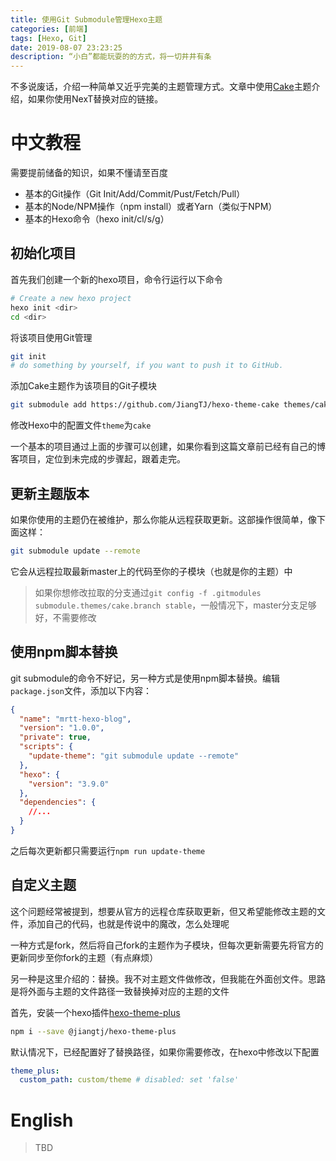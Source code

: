 ```yaml
---
title: 使用Git Submodule管理Hexo主题
categories: [前端]
tags: [Hexo, Git]
date: 2019-08-07 23:23:25
description: “小白”都能玩耍的的方式，将一切井井有条
---
```


不多说废话，介绍一种简单又近乎完美的主题管理方式。文章中使用[Cake]()主题介绍，如果你使用NexT替换对应的链接。

# 中文教程

需要提前储备的知识，如果不懂请至百度
- 基本的Git操作（Git Init/Add/Commit/Pust/Fetch/Pull）
- 基本的Node/NPM操作（npm install）或者Yarn（类似于NPM）
- 基本的Hexo命令（hexo init/cl/s/g）

## 初始化项目

首先我们创建一个新的hexo项目，命令行运行以下命令
```bash
# Create a new hexo project
hexo init <dir>
cd <dir>
```

将该项目使用Git管理
```bash
git init
# do something by yourself, if you want to push it to GitHub.
```

添加Cake主题作为该项目的Git子模块
```bash
git submodule add https://github.com/JiangTJ/hexo-theme-cake themes/cake
```

修改Hexo中的配置文件`theme`为`cake`

一个基本的项目通过上面的步骤可以创建，如果你看到这篇文章前已经有自己的博客项目，定位到未完成的步骤起，跟着走完。

## 更新主题版本

如果你使用的主题仍在被维护，那么你能从远程获取更新。这部操作很简单，像下面这样：
```bash
git submodule update --remote
```

它会从远程拉取最新master上的代码至你的子模块（也就是你的主题）中

> 如果你想修改拉取的分支通过`git config -f .gitmodules submodule.themes/cake.branch stable`，一般情况下，master分支足够好，不需要修改

## 使用npm脚本替换

git submodule的命令不好记，另一种方式是使用npm脚本替换。编辑`package.json`文件，添加以下内容：
```json
{
  "name": "mrtt-hexo-blog",
  "version": "1.0.0",
  "private": true,
  "scripts": {
    "update-theme": "git submodule update --remote"
  },
  "hexo": {
    "version": "3.9.0"
  },
  "dependencies": {
    //...
  }
}
```

之后每次更新都只需要运行`npm run update-theme`

## 自定义主题

这个问题经常被提到，想要从官方的远程仓库获取更新，但又希望能修改主题的文件，添加自己的代码，也就是传说中的魔改，怎么处理呢

一种方式是fork，然后将自己fork的主题作为子模块，但每次更新需要先将官方的更新同步至你fork的主题（有点麻烦）

另一种是这里介绍的：替换。我不对主题文件做修改，但我能在外面创文件。思路是将外面与主题的文件路径一致替换掉对应的主题的文件

首先，安装一个hexo插件[hexo-theme-plus](https://github.com/jiangtj/hexo-theme-plus)
```bash
npm i --save @jiangtj/hexo-theme-plus
```

默认情况下，已经配置好了替换路径，如果你需要修改，在hexo中修改以下配置
```yml
theme_plus:
  custom_path: custom/theme # disabled: set 'false'
```

# English

> TBD

